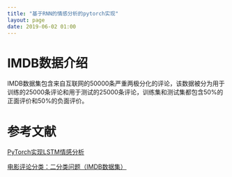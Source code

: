 ```yaml
---
title: "基于RNN的情感分析的pytorch实现"
layout: page
date: 2019-06-02 01:00
---
```


# IMDB数据介绍
IMDB数据集包含来自互联网的50000条严重两极分化的评论，该数据被分为用于训练的25000条评论和用于测试的25000条评论，训练集和测试集都包含50%的正面评价和50%的负面评价。






# 参考文献
[PyTorch实现LSTM情感分析](https://samaelchen.github.io/pytorch_lstm_sentiment/)

[电影评论分类：二分类问题（IMDB数据集）](https://blog.csdn.net/Einstellung/article/details/82683652)